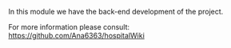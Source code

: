 In this module we have the back-end development of the project.





For more information please consult: 
 	https://github.com/Ana6363/hospitalWiki

